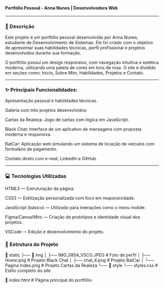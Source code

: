 #### Portfólio Pessoal - Anna Nunes | Desenvolvedora Web
---

### 📝 Descrição
Este projeto é um portfólio pessoal desenvolvido por Anna Nunes, estudante de Desenvolvimento de Sistemas. Ele foi criado com o objetivo de apresentar suas habilidades técnicas, perfil profissional e projetos desenvolvidos durante sua formação.

O portfólio possui um design responsivo, com navegação intuitiva e estética moderna, utilizando uma paleta de cores em tons de rosa. O site é dividido em seções como: Início, Sobre Mim, Habilidades, Projetos e Contato.

--- 
### ✨ Principais Funcionalidades:
Apresentação pessoal e habilidades técnicas.

Galeria com três projetos desenvolvidos:

Cartas da Realeza: Jogo de cartas com lógica em JavaScript.

Black Chat: Interface de um aplicativo de mensagens com proposta moderna e responsiva.

BatCar: Aplicação web simulando um sistema de locação de veículos com formulário de pagamento.

Contato direto com e-mail, LinkedIn e GitHub.

---

### 💻 Tecnologias Utilizadas
HTML5 — Estruturação da página.

CSS3 — Estilização personalizada com foco em responsividade.

JavaScript (básico) — Utilizado para interações como o menu mobile.

Figma/Canva/Miro — Criação de protótipos e identidade visual dos projetos.

VSCode — Edição e desenvolvimento do projeto.

### 📁 Estrutura do Projeto
📂 static
 ├── 📁 img
 │    ├── IMG_0854_VSCO.JPEG   # Foto de perfil
 │    ├── Home.png             # Projeto Black Chat
 │    ├── chat_4.png           # Projeto BatCar
 │    └── Pagina Index.png     # Projeto Cartas da Realeza
 └── 📁 style
      └── styles.css           # Estilo completo do site

📄 index.html                   # Página principal do portfólio

